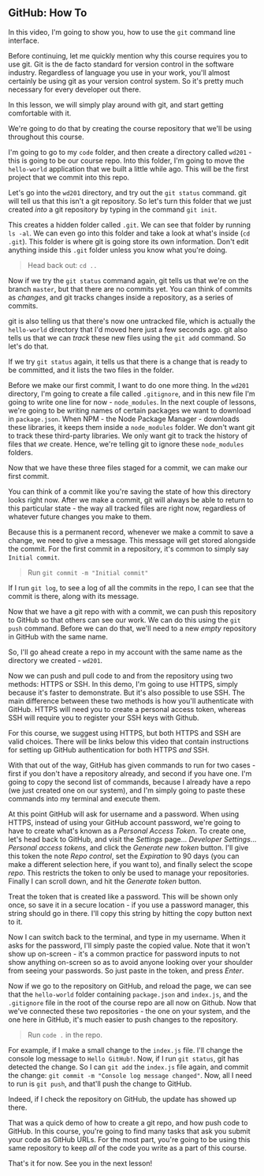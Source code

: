 ## GitHub: How To

In this video, I'm going to show you, how to use the `git` command line interface.

Before continuing, let me quickly mention why this course requires you to use git. Git is the de facto standard for version control in the software industry. Regardless of language you use in your work, you'll almost certainly be using git as your version control system. So it's pretty much necessary for every developer out there.

In this lesson, we will simply play around with git, and start getting comfortable with it.

We're going to do that by creating the course repository that we'll be using throughout this course.

I'm going to go to my `code` folder, and then create a directory called `wd201` - this is going to be our course repo. Into this folder, I'm going to move the `hello-world` application that we built a little while ago. This will be the first project that we commit into this repo.

Let's go into the `wd201` directory, and try out the `git status` command. git will tell us that this isn't a git repository. So let's turn this folder that we just created _into_ a git repository by typing in the command `git init`.

This creates a hidden folder called `.git`. We can see that folder by running `ls -al`. We can even go into this folder and take a look at what's inside (`cd .git`). This folder is where git is going store its own information. Don't edit anything inside this `.git` folder unless you know what you're doing.

> Head back out: `cd ..`

Now if we try the `git status` command again, git tells us that we're on the branch `master`, but that there are no commits yet. You can think of commits as _changes_, and git tracks changes inside a repository, as a series of commits.

git is also telling us that there's now one untracked file, which is actually the `hello-world` directory that I'd moved here just a few seconds ago. git also tells us that we can _track_ these new files using the `git add` command. So let's do that.

If we try `git status` again, it tells us that there is a change that is ready to be committed, and it lists the two files in the folder.

Before we make our first commit, I want to do one more thing. In the `wd201` directory, I'm going to create a file called `.gitignore`, and in this new file I'm going to write one line for now - `node_modules`. In the next couple of lessons, we're going to be writing names of certain packages we want to download in `package.json`. When NPM - the Node Package Manager - downloads these libraries, it keeps them inside a `node_modules` folder. We don't want git to track these third-party libraries. We only want git to track the history of files that _we_ create. Hence, we're telling git to ignore these `node_modules` folders.

Now that we have these three files staged for a commit, we can make our first commit.

You can think of a commit like you're saving the state of how this directory looks right now. After we make a commit, git will always be able to return to this particular state - the way all tracked files are right now, regardless of whatever future changes you make to them.

Because this is a permanent record, whenever we make a commit to save a change, we need to give a message. This message will get stored alongside the commit. For the first commit in a repository, it's common to simply say `Initial commit`.

> Run `git commit -m "Initial commit"`

If I run `git log`, to see a log of all the commits in the repo, I can see that the commit is there, along with its message.

Now that we have a git repo with with a commit, we can push this repository to GitHub so that others can see our work. We can do this using the `git push` command. Before we can do that, we'll need to a new _empty_ repository in GitHub with the same name.

So, I'll go ahead create a repo in my account with the same name as the directory we created - `wd201`.

Now we can push and pull code to and from the repository using two methods: HTTPS or SSH. In this demo, I'm going to use HTTPS, simply because it's faster to demonstrate. But it's also possible to use SSH. The main difference between these two methods is how you'll authenticate with GitHub. HTTPS will need you to create a personal access token, whereas SSH will require you to register your SSH keys with Github.

For this course, we suggest using HTTPS, but both HTTPS and SSH are valid choices. There will be links below this video that contain instructions for setting up GitHub authentication for both HTTPS _and_ SSH.

With that out of the way, GitHub has given commands to run for two cases - first if you don't have a repository already, and second if you have one. I'm going to copy the second list of commands, because I already have a repo (we just created one on our system), and I'm simply going to paste these commands into my terminal and execute them.

At this point GitHub will ask for username and a password. When using HTTPS, instead of using your GitHub account password, we're going to have to create what's known as a _Personal Access Token_. To create one, let's head back to GitHub, and visit the _Settings_ page... _Developer Settings_... _Personal access tokens_, and click the _Generate new token_ button. I'll give this token the note _Repo control_, set the _Expiration_ to 90 days (you can make a different selection here, if you want to), and finally select the scope _repo_. This restricts the token to only be used to manage your repositories. Finally I can scroll down, and hit the _Generate token_ button.

Treat the token that is created like a password. This will be shown only once, so save it in a secure location - if you use a password manager, this string should go in there. I'll copy this string by hitting the copy button next to it.

Now I can switch back to the terminal, and type in my username. When it asks for the password, I'll simply paste the copied value. Note that it won't show up on-screen - it's a common practice for password inputs to not show anything on-screen so as to avoid anyone looking over your shoulder from seeing your passwords. So just paste in the token, and press _Enter_.

Now if we go to the repository on GitHub, and reload the page, we can see that the `hello-world` folder containing `package.json` and `index.js`, and the `.gitignore` file in the root of the course repo are all now on Github. Now that we've connected these two repositories - the one on your system, and the one here in GitHub, it's much easier to push changes to the repository.

> Run `code .` in the repo.

For example, if I make a small change to the `index.js` file. I'll change the console log message to `Hello GitHub!`. Now, if I run `git status`, git has detected the change. So I can `git add` the `index.js` file again, and commit the change: `git commit -m "Console log message changed"`. Now, all I need to run is `git push`, and that'll push the change to GitHub.

Indeed, if I check the repository on GitHub, the update has showed up there.

That was a quick demo of how to create a git repo, and how push code to GitHub. In this course, you're going to find many tasks that ask you submit your code as GitHub URLs. For the most part, you're going to be using this same repository to keep _all_ of the code you write as a part of this course.

That's it for now. See you in the next lesson!
